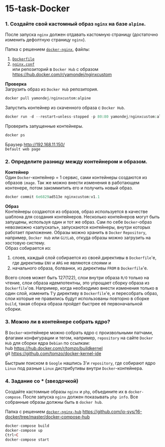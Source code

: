 # 15-task-Docker


### 1. Создайте свой кастомный образ `nginx` на базе `alpine`. 
После запуска `nginx` должен отдавать кастомную страницу (достаточно изменить дефолтную страницу `nginx`).  

Папка с решением [`docker-nginx`](https://github.com/io-sys/16-docker/tree/master/docker-nginx), файлы:
1. [`Dockerfile`](https://github.com/io-sys/16-docker/blob/master/docker-nginx/Dockerfile)
2. [`nginx.conf`](https://github.com/io-sys/16-docker/blob/master/docker-nginx/nginx.conf)  
или репозиторий в `Docker Hub` с образом https://hub.docker.com/r/yamondej/nginxcustom  

__Проверка__  
Загрузить образ из `Docker Hub` репозитория.  
```php
docker pull yamondej/nginxcustom:alpine
```  
Запустить контейнер из скаченного образа с `Docker Hub`.  
```php
docker run -d --restart=unless-stopped -p 80:80 yamondej/nginxcustom:alpine
```
Проверить запущенные контейнеры.  
```php
docker ps
```
Браузер http://192.168.11.150/  
`Default web page`


### 2. Определите разницу между контейнером и образом.
__Контейнер__  
Один `Docker`-контейнер = 1 сервис, сами контейнеры создаются из образов `image`. Так же можно внести изменения в работающем контенере, потом закоммитить его и получить новый образ.
```php
docker commit 6e6829ad513e nginxcustom:v1.1
```

__Образ__  
Контейнеры создаются из образов, образ используется в качестве шаблона для создания контейнеров. Несколько контейнеров могут быть запущены, используя один и тот же образ.
Сам по себе `Docker`-образ невозможно «запускать», запускаются контейнеры, внутри которых работает приложение. Образы можно хранить в `Docker` `Repository`, например, `Docker Hub` или `GitLab`, откуда образы можно загрузить на хостовую систему.  
Образ собирается из:  
  1) слоев, каждый слой собирается из своей директивы в `Dockerfile`'е, где директивы `ENV` и `ARG` не являются слоями и  
  2) начального образа, болванки, из директивы `FROM` в `Dockerfile`'е.  

Всего слоев может быть 127(122), слои внутри образа `R/O` только на чтение, слои образа идемпотентны, это упрощает сборку образа из `Dockerfile`'ов. Например,  когда необходимо внести изменения только в один слой, изменить 1'у директиву в `Dockerfile`'е, и пересобрать образ, слои которые не правились будут использованы повторно в сборке `build`, такая сборка образа пройдет быстрее её первоначальной сборки.

### 3. Можно ли в контейнере собрать ядро?  
В `Docker`-контейнере можно собрать ядро с произвольными патчами, флагами конфигурации и тегом, например, `repository` на сайте `Docker Hub` для сборки ядра `Debian` по ссылкам:  
hub https://hub.docker.com/r/tomzo/buildkernel  
git https://github.com/tomzo/docker-kernel-ide  
  
Быстрым поиском в `Google` нашлись 3'и `repository`, где собирают ядро `Linux` под разные `Linux` дистрибутивы внутри `Docker`-контейнера.

### 4. Задание со * (звездочкой) 
Создайте кастомные образы `nginx` и `php`, объедините их в `docker-compose`. 
После запуска `nginx` должен показывать `php info`. 
Все собранные образы должны быть в `docker hub`.

Папка с решением [`docker-nginx-hub`](https://github.com/io-sys/16-docker/tree/master/docker-compose-hub) https://github.com/io-sys/16-docker/tree/master/docker-compose-hub

```php
docker-compose build
docker-compose up
Ctrl+C
docker-compose start
```
